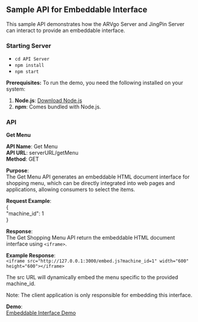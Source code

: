 ## **Sample API for Embeddable Interface**

This sample API demonstrates how the ARVgo Server and JingPin Server can interact to provide an embeddable interface.

### **Starting Server**
- `cd API Server`
- `npm install` 
- `npm start`

**Prerequisites:**
To run the demo, you need the following installed on your system:
1. **Node.js**: [Download Node.js](https://nodejs.org/)
2. **npm**: Comes bundled with Node.js.


### **API**

**Get Menu**

**API Name**: Get Menu  
**API URL**: serverURL/getMenu  
**Method**: GET  

**Purpose**:  
The Get Menu API generates an embeddable HTML document interface for shopping menu, which can be directly integrated into web pages and applications, allowing consumers to select the items.

**Request Example**:  
{  
"machine_id": 1  
}  

**Response**:  
The Get Shopping Menu API return the embeddable HTML document interface using `<iframe>`.

**Example Response**:   
`<iframe src="http://127.0.0.1:3000/embed.js?machine_id=1" width="600" height="600"></iframe>`

The src URL will dynamically embed the menu specific to the provided machine_id.  

Note: The client application is only responsible for embedding this interface.

**Demo**:  
[Embeddable Interface Demo](https://heinminhtun1999.github.io/embeddable-interface/)
